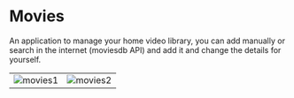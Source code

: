 # Movies
An application to manage your home video library, you can add manually or search in the internet (moviesdb API) and add it and change the details for yourself.  
<p align="center">
  <table border:0 align="top" >
    <tr>
      <td><img src="https://i.ibb.co/k3xWnvM/movies1.jpg" alt="movies1" border="0"></td>
      <td><img src="https://i.ibb.co/649S7Zs/movies2.jpg" alt="movies2" border="0"></td>
    </tr>
  </table>
</p>


